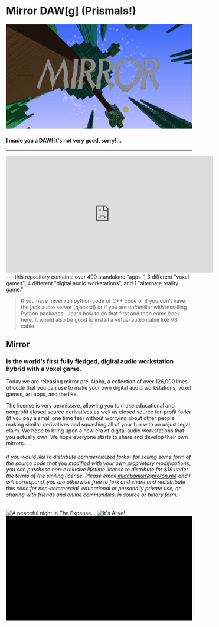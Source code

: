 # Mirror DAW[g] (Prismals!)
![](https://github.com/Mirror-Prismals/Mirror-DAWg-Prismals/blob/main/readme_assets/readme_assets__mirror_thumbnail.png)
#### I made you a DAW! it's not very good, sorry!...
---
<iframe width="560" height="315" src="https://www.youtube.com/embed/8HlmQ209ydM?si=rLQU2EVYJXy94C9g" title="YouTube video player" frameborder="0" allow="accelerometer; autoplay; clipboard-write; encrypted-media; gyroscope; picture-in-picture; web-share" referrerpolicy="strict-origin-when-cross-origin" allowfullscreen></iframe>
---
this repository contains:
over 400 standalone “apps “, 
3 different "voxel games", 
4 different "digital audio workstations", 
and 1 "alternate reality game."

> If you have never run python code or C++ code or if you don’t have the jack audio server  (qjackctl) or if you are unfamiliar with installing Python packages... learn how to do that first and then come back here. It would also be good to install a virtual audio cable like VB cable.

## Mirror 
### is the world’s first fully fledged, digital audio workstation hybrid with a voxel game.

Today we are releasing mirror pre-Alpha, a collection of over 126,000 lines of code that you can use to make your own digital audio workstations, voxel games, art apps, and the like. 

The license is very permissive, allowing you to make educational and nonprofit closed source derivatives as well as closed source for-profit forks (if you pay a small one time fee) without worrying about other people making similar derivatives and squashing all of your fun with an unjust legal claim. We hope to bring upon a new era of digital audio workstations that you actually own. We hope everyone starts to share and develop their own mirrors.

###### if you would like to distribute commercialzed forks- for selling some form of the source code that you modified with your own proprietary modifications, you can purchase non-exclusive lifetime license to distribute for $19 under the terms of the smiling license. Please email midabanker@proton.me and I will correspond. you are otherwise free to fork and share and redistribute this code for non-commercial, educational or personally private use, or sharing with friends and online communities, in source or binary form.

![A peaceful night in The Expanse...](https://github.com/Mirror-Prismals/Mirror-DAWg-Prismals/blob/main/readme_assets/readme_assets__prismals_game.gif)
![It's Alive!](https://github.com/Mirror-Prismals/Mirror-DAWg-Prismals/blob/main/readme_assets/readme_assets__dawguxz.gif)
![Afraid of shapes? This will terrify you.](https://github.com/Mirror-Prismals/Mirror-DAWg-Prismals/blob/main/readme_assets/readme_assets__hydrogel_game.gif)
